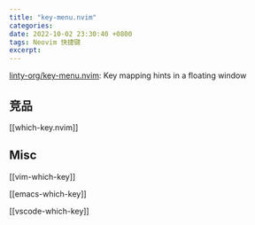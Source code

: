 ```yaml
---
title: "key-menu.nvim"
categories: 
date: 2022-10-02 23:30:40 +0800
tags: Neovim 快捷键
excerpt: 
---
```






[linty-org/key-menu.nvim](https://github.com/linty-org/key-menu.nvim): Key mapping hints in a floating window



## 竞品

[[which-key.nvim]]


## Misc

[[vim-which-key]]

[[emacs-which-key]]

[[vscode-which-key]]

